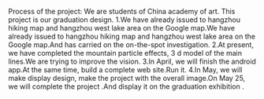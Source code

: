 Process of the project:
We are students of China academy of art. This project is our graduation design.
1.We have already issued to hangzhou hiking map and hangzhou west lake area on the Google map.We have already issued to hangzhou hiking map and hangzhou west lake area on the Google map.And has carried on the on-the-spot investigation.
2.At present, we have completed the mountain particle effects, 3 d model of the main lines.We are trying to improve the vision.
3.In April, we will finish the android app.At the same time, build a complete web site.Run it.
4.In May, we will make display design, make the project with the overall image.On May 25, we will complete the project .And display it on the graduation exhibition .